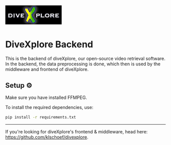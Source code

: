 # ![Logo of diveXplore.](/assets/diveXplore.png) 
# DiveXplore Backend

This is the backend of diveXplore, our open-source video retrieval software. In the backend, the data preprocessing is done, which then is used by the middleware and frontend of diveXplore.

## Setup ⚙️
Make sure you have installed FFMPEG.

To install the required dependencies, use:
```bash
pip install -r requirements.txt
```

---
If you're looking for diveXplore's frontend & middleware, head here: https://github.com/klschoef/divexplore.
